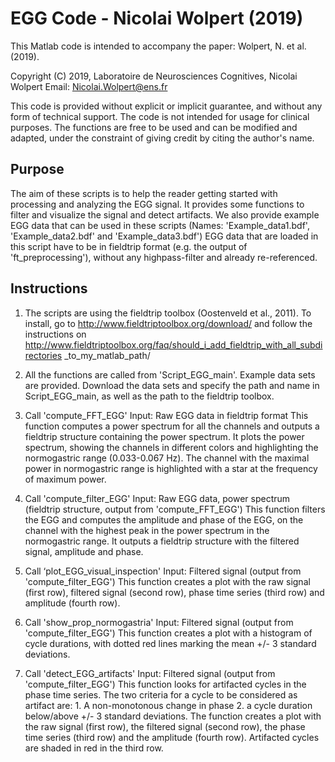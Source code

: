 EGG Code - Nicolai Wolpert (2019)
=======================


This Matlab code is intended to accompany the paper: Wolpert, N. et al. (2019).

Copyright (C) 2019, Laboratoire de Neurosciences Cognitives, Nicolai Wolpert
Email: Nicolai.Wolpert@ens.fr

This code is provided without explicit or implicit guarantee, and without any 
form of technical support. The code is not intended for usage for clinical 
purposes. The functions are free to be used and can be modified and adapted,
under the constraint of giving credit by citing the author's name.

Purpose
-------------

The aim of these scripts is to help the reader getting started with processing
and analyzing the EGG signal. It provides some functions to filter and visualize
the signal and detect artifacts.
We also provide example EGG data that can be used in these scripts (Names: 
'Example_data1.bdf', 'Example_data2.bdf' and 'Example_data3.bdf')
EGG data that are loaded in this script have to be in fieldtrip format (e.g.
the output of 'ft_preprocessing'), without any highpass-filter and already
re-referenced.

Instructions
-----------------------

1. The scripts are using the fieldtrip toolbox (Oostenveld et al., 2011).
To install, go to
http://www.fieldtriptoolbox.org/download/ and follow the instructions on
http://www.fieldtriptoolbox.org/faq/should_i_add_fieldtrip_with_all_subdirectories
_to_my_matlab_path/

2. All the functions are called from 'Script_EGG_main'. Example data sets are
provided. Download the data sets and specify the path and name in Script_EGG_main,
as well as the path to the fieldtrip toolbox.

3. Call 'compute_FFT_EGG'
Input: Raw EGG data in fieldtrip format
This function computes a power spectrum for all the channels and outputs a fieldtrip 
structure containing the power spectrum.
It plots the power spectrum, showing the channels in different colors and
highlighting the normogastric range (0.033-0.067 Hz). The channel with the
maximal power in normogastric range is highlighted with a star at the frequency
of maximum power.

4. Call 'compute_filter_EGG'
Input: Raw EGG data, power spectrum (fieldtrip structure, output from 
'compute_FFT_EGG')
This function filters the EGG and computes the amplitude and phase of the EGG, 
on the channel with the highest peak in the power spectrum in the normogastric 
range. It outputs a fieldtrip structure with the filtered signal, amplitude and 
phase.

5. Call ‘plot_EGG_visual_inspection'
Input: Filtered signal (output from 'compute_filter_EGG')
This function creates a plot with the raw signal (first row), filtered signal
(second row), phase time series (third row) and amplitude (fourth row).

6. Call 'show_prop_normogastria'
Input: Filtered signal (output from 'compute_filter_EGG')
This function creates a plot with a histogram of cycle durations, with dotted
red lines marking the mean +/- 3 standard deviations.

7. Call 'detect_EGG_artifacts'
Input: Filtered signal (output from 'compute_filter_EGG')
This function looks for artifacted cycles in the phase time series. The two 
criteria for a cycle to be considered as artifact are: 1. A non-monotonous
change in phase 2. a cycle duration below/above +/- 3 standard deviations.
The function creates a plot with the raw signal (first row), the filtered 
signal (second row), the phase time series (third row) and the amplitude
(fourth row). Artifacted cycles are shaded in red in the third row.